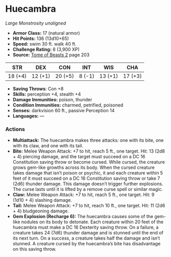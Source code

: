 # Huecambra

*Large* *Monstrosity* *unaligned*

- **Armor Class:** 17 (natural armor)
- **Hit Points:** 136 (13d10+65)
- **Speed:** swim 30 ft. walk 40 ft.
- **Challenge Rating:** 8 (3,900 XP)
- **Source:** [Tome of Beasts 2](https://koboldpress.com/kpstore/product/tome-of-beasts-2-for-5th-edition) page 203

| STR | DEX | CON | INT | WIS | CHA |
| --- | --- | --- | --- | --- | --- |
| 18 (+4) | 12 (+1) | 20 (+5) | 8 (-1) | 13 (+1) | 17 (+3) |

- **Saving Throws**: Con +8
- **Skills:** perception +4, stealth +4
- **Damage Immunities:** poison, thunder
- **Condition Immunities:** charmed, petrified, poisoned
- **Senses:** darkvision 60 ft., passive Perception 14
- **Languages:** —

### Actions

- **Multiattack:** The huecambra makes three attacks: one with its bite, one with its claw, and one with its tail.
- **Bite:** Melee Weapon Attack: +7 to hit, reach 5 ft., one target. Hit: 13 (2d8 + 4) piercing damage, and the target must succeed on a DC 16 Constitution saving throw or become cursed. While cursed, the creature grows gem-like growths across its body. When the cursed creature takes damage that isn’t poison or psychic, it and each creature within 5 feet of it must succeed on a DC 16 Constitution saving throw or take 7 (2d6) thunder damage. This damage doesn’t trigger further explosions. The curse lasts until it is lifted by a remove curse spell or similar magic.
- **Claw:** Melee Weapon Attack: +7 to hit, reach 5 ft., one target. Hit: 9 (1d10 + 4) slashing damage.
- **Tail:** Melee Weapon Attack: +7 to hit, reach 10 ft., one target. Hit: 11 (2d6 + 4) bludgeoning damage.
- **Gem Explosion (Recharge 6):** The huecambra causes some of the gem-like nodules on its body to detonate. Each creature within 20 feet of the huecambra must make a DC 16 Dexterity saving throw. On a failure, a creature takes 24 (7d6) thunder damage and is stunned until the end of its next turn. On a success, a creature takes half the damage and isn’t stunned. A creature cursed by the huecambra’s bite has disadvantage on this saving throw.


